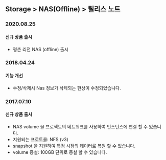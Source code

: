 ## Storage > NAS(Offline) > 릴리스 노트

### 2020.08.25

#### 신규 상품 출시

* 평촌 리전 NAS (offline) 출시

### 2018.04.24

#### 기능 개선

* 수정/삭제시 Nas 정보가 삭제되는 현상이 수정되었습니다.

### 2017.07.10

#### 신규 상품 출시

* NAS volume 을 프로젝트의 네트워크를 사용하여 인스턴스에 연결 할 수 있습니다.
* 지원되는 프로토콜: NFS (v3)
* snapshot 을 지원하여 특정 시점의 데이터로 복원 할 수 있습니다.
* volume 증설: 100GB 단위로 증설 할 수 있습니다.
